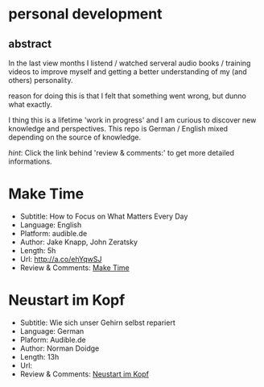 # personal development


## abstract

In the last view months I listend / watched serveral audio books / training videos to improve myself and getting a better understanding of my (and others) personality.

reason for doing this is that I felt that something went wrong, but dunno what exactly.

I thing this is a lifetime 'work in progress' and I am curious to discover new knowledge and perspectives. This repo is German / English mixed depending on the source of knowledge.

*hint*: Click the link behind 'review & comments:' to get more detailed informations.

# Make Time
  * Subtitle: How to Focus on What Matters Every Day
  * Language: English
  * Platform: audible.de
  * Author: Jake Knapp, John Zeratsky
  * Length: 5h
  * Url: http://a.co/ehYqwSJ
  * Review & Comments: [Make Time](./audible/make_time.md "Make Time (English)")

# Neustart im Kopf
  * Subtitle: Wie sich unser Gehirn selbst repariert
  * Language: German
  * Plaform: Audible.de
  * Author: Norman Doidge
  * Length: 13h
  * Url:
  * Review & Comments: [Neustart im Kopf](./audible/neustart_im_kopf.md "Neustart im Kopf (German)")
